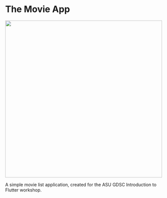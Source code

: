# The Movie App
<img width="500" src="https://github.com/jauntybrain/the-movie-app/assets/105740958/be9d58c1-3afd-42d2-bc9d-0f7553bbbb61"></img>



A simple movie list application, created for the ASU GDSC Introduction to Flutter workshop.
